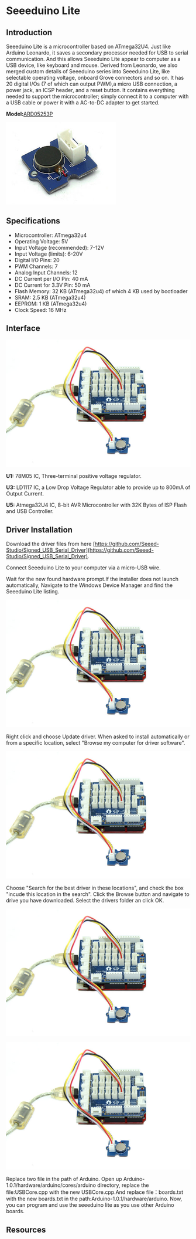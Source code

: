 # Seeeduino Lite

## Introduction
Seeeduino Lite is a microcontroller based on ATmega32U4. Just like Arduino Leonardo, it saves a secondary processor needed for USB to serial communication. And this allows Seeeduino Lite appear to computer as a USB device, like keyboard and mouse. Derived from Leonardo, we also merged custom details of Seeeduino series into Seeeduino Lite, like selectable operating voltage, onboard Grove connectors and so on. It has 20 digital I/Os (7 of which can output PWM),a micro USB connection, a power jack, an ICSP header, and a reset button. It contains everything needed to support the microcontroller; simply connect it to a computer with a USB cable or power it with a AC-to-DC adapter to get started.

**Model:**[ARD05253P](https://www.seeedstudio.com/item_detail.html?p_id=1487)

![](https://raw.githubusercontent.com/SeeedDocument/Grove_Vibration_Motor/master/image/300px-Gvib.jpg)


## Specifications

- Microcontroller: ATmega32u4
- Operating Voltage: 5V
- Input Voltage (recommended): 7-12V
- Input Voltage (limits): 6-20V
- Digital I/O Pins: 20
- PWM Channels: 7
- Analog Input Channels: 12
- DC Current per I/O Pin: 40 mA
- DC Current for 3.3V Pin: 50 mA
- Flash Memory: 32 KB (ATmega32u4) of which 4 KB used by bootloader
- SRAM: 2.5 KB (ATmega32u4)
- EEPROM: 1 KB (ATmega32u4)
- Clock Speed: 16 MHz
  
## Interface

![](https://raw.githubusercontent.com/SeeedDocument/Grove_Vibration_Motor/master/image/700px-IMG_0506.jpg)

**U1:** 78M05 IC, Three-terminal positive voltage regulator.

**U3:** LD1117 IC, a Low Drop Voltage Regulator able to provide up to 800mA of Output Current.

**U5:** Atmega32U4 IC, 8-bit AVR Microcontroller with 32K Bytes of ISP Flash and USB Controller.


## Driver Installation
Download the driver files from here [https://github.com/Seeed-Studio/Signed_USB_Serial_Driver](https://github.com/Seeed-Studio/Signed_USB_Serial_Driver). 

Connect Seeeduino Lite to your computer via a micro-USB wire.

Wait for the new found hardware prompt.If the installer does not launch automatically, Navigate to the Windows Device Manager and find the Seeeduino Lite listing.

![](https://raw.githubusercontent.com/SeeedDocument/Grove_Vibration_Motor/master/image/700px-IMG_0506.jpg)

Right click and choose Update driver. When asked to install automatically or from a specific location, select "Browse my computer for driver software".

![](https://raw.githubusercontent.com/SeeedDocument/Grove_Vibration_Motor/master/image/700px-IMG_0506.jpg)

Choose "Search for the best driver in these locations", and check the box "incude this location in the search". Click the Browse button and navigate to drive you have downloaded. Select the drivers folder an click OK.


![](https://raw.githubusercontent.com/SeeedDocument/Grove_Vibration_Motor/master/image/700px-IMG_0506.jpg)

![](https://raw.githubusercontent.com/SeeedDocument/Grove_Vibration_Motor/master/image/700px-IMG_0506.jpg)

Replace two file in the path of Arduino. Open up Arduino-1.0.1/hardware/arduino/cores/arduino directory, replace the file:USBCore.cpp with the new USBCore.cpp.And replace file：boards.txt with the new boards.txt in the path:Arduino-1.0.1/hardware/arduino. Now, you can program and use the seeeduino lite as you use other Arduino boards.

## Resources


